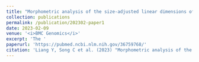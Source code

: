 ```yaml
---
title: "Morphometric analysis of the size-adjusted linear dimensions of the skull landmarks revealed craniofacial dysmorphology in <i>Mid1</i>-cKO mice"
collection: publications
permalink: /publication/202302-paper1
date: 2023-02-09
venue: '<i>BMC Genomics</i>'
excerpt: 'The '
paperurl: 'https://pubmed.ncbi.nlm.nih.gov/36759768/'
citation: 'Liang Y, Song C et al. (2023) "Morphometric analysis of the size-adjusted linear dimensions of the skull landmarks revealed craniofacial dysmorphology in <i>Mid1</i>-cKO mice"，<i>BMC Genomics</i>.  '
---
```


